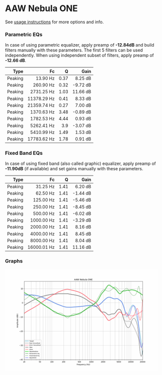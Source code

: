 # AAW Nebula ONE
See [usage instructions](https://github.com/jaakkopasanen/AutoEq#usage) for more options and info.

### Parametric EQs
In case of using parametric equalizer, apply preamp of **-12.84dB** and build filters manually
with these parameters. The first 5 filters can be used independently.
When using independent subset of filters, apply preamp of **-12.66 dB**.

| Type    | Fc          |    Q | Gain     |
|--------:|------------:|-----:|---------:|
| Peaking | 13.90 Hz    | 0.37 | 8.25 dB  |
| Peaking | 260.90 Hz   | 0.32 | -9.72 dB |
| Peaking | 2731.25 Hz  | 1.03 | 11.66 dB |
| Peaking | 11378.29 Hz | 0.41 | 8.33 dB  |
| Peaking | 21359.74 Hz | 0.27 | 7.00 dB  |
| Peaking | 1370.63 Hz  | 3.48 | -0.89 dB |
| Peaking | 1782.53 Hz  | 4.44 | 0.93 dB  |
| Peaking | 5262.41 Hz  | 3.9  | -3.07 dB |
| Peaking | 5410.99 Hz  | 1.49 | 1.53 dB  |
| Peaking | 17783.62 Hz | 1.78 | 0.91 dB  |

### Fixed Band EQs
In case of using fixed band (also called graphic) equalizer, apply preamp of **-11.90dB**
(if available) and set gains manually with these parameters.

| Type    | Fc          |    Q | Gain     |
|--------:|------------:|-----:|---------:|
| Peaking | 31.25 Hz    | 1.41 | 6.20 dB  |
| Peaking | 62.50 Hz    | 1.41 | -1.44 dB |
| Peaking | 125.00 Hz   | 1.41 | -5.46 dB |
| Peaking | 250.00 Hz   | 1.41 | -8.45 dB |
| Peaking | 500.00 Hz   | 1.41 | -6.02 dB |
| Peaking | 1000.00 Hz  | 1.41 | -3.29 dB |
| Peaking | 2000.00 Hz  | 1.41 | 8.16 dB  |
| Peaking | 4000.00 Hz  | 1.41 | 8.45 dB  |
| Peaking | 8000.00 Hz  | 1.41 | 8.04 dB  |
| Peaking | 16000.01 Hz | 1.41 | 11.16 dB |

### Graphs
![](./AAW%20Nebula%20ONE.png)